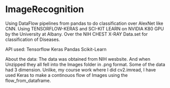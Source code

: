 # ImageRecognition
Using DataFlow pipelines from pandas to do classification over AlexNet like CNN. 
Using TENSORFLOW-KERAS and SCI-KIT LEARN on NVIDIA K80 GPU by the University at Albany. 
Over the NIH CHEST X-RAY Data.set for classification of Diseases.

API used:
Tensorflow
Keras
Pandas
Scikit-Learn

About the data:
The data was obtained from NIH wesbsite. And when Unzipped they all fell into the
Images folder in .png format. Some of the data had 3 dimension. Unlike, my course
work where I did cv2.imread, I have used Keras to make a continouos flow of Images
using the flow_from_dataframe.
